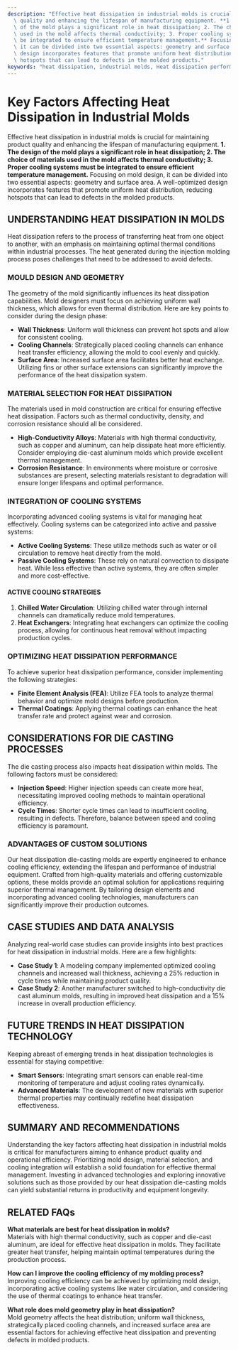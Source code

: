 ```yaml
---
description: "Effective heat dissipation in industrial molds is crucial for maintaining product\
  \ quality and enhancing the lifespan of manufacturing equipment. **1. The design\
  \ of the mold plays a significant role in heat dissipation; 2. The choice of materials\
  \ used in the mold affects thermal conductivity; 3. Proper cooling systems must\
  \ be integrated to ensure efficient temperature management.** Focusing on mold design,\
  \ it can be divided into two essential aspects: geometry and surface area. A well-optimized\
  \ design incorporates features that promote uniform heat distribution, reducing\
  \ hotspots that can lead to defects in the molded products."
keywords: "heat dissipation, industrial molds, Heat dissipation performance, Die casting process"
---
```

# Key Factors Affecting Heat Dissipation in Industrial Molds

Effective heat dissipation in industrial molds is crucial for maintaining product quality and enhancing the lifespan of manufacturing equipment. **1. The design of the mold plays a significant role in heat dissipation; 2. The choice of materials used in the mold affects thermal conductivity; 3. Proper cooling systems must be integrated to ensure efficient temperature management.** Focusing on mold design, it can be divided into two essential aspects: geometry and surface area. A well-optimized design incorporates features that promote uniform heat distribution, reducing hotspots that can lead to defects in the molded products.

## UNDERSTANDING HEAT DISSIPATION IN MOLDS

Heat dissipation refers to the process of transferring heat from one object to another, with an emphasis on maintaining optimal thermal conditions within industrial processes. The heat generated during the injection molding process poses challenges that need to be addressed to avoid defects. 

### MOULD DESIGN AND GEOMETRY

The geometry of the mold significantly influences its heat dissipation capabilities. Mold designers must focus on achieving uniform wall thickness, which allows for even thermal distribution. Here are key points to consider during the design phase:

- **Wall Thickness**: Uniform wall thickness can prevent hot spots and allow for consistent cooling.
- **Cooling Channels**: Strategically placed cooling channels can enhance heat transfer efficiency, allowing the mold to cool evenly and quickly.
- **Surface Area**: Increased surface area facilitates better heat exchange. Utilizing fins or other surface extensions can significantly improve the performance of the heat dissipation system.

### MATERIAL SELECTION FOR HEAT DISSIPATION

The materials used in mold construction are critical for ensuring effective heat dissipation. Factors such as thermal conductivity, density, and corrosion resistance should all be considered.

- **High-Conductivity Alloys**: Materials with high thermal conductivity, such as copper and aluminum, can help dissipate heat more efficiently. Consider employing die-cast aluminum molds which provide excellent thermal management.
- **Corrosion Resistance**: In environments where moisture or corrosive substances are present, selecting materials resistant to degradation will ensure longer lifespans and optimal performance.

### INTEGRATION OF COOLING SYSTEMS

Incorporating advanced cooling systems is vital for managing heat effectively. Cooling systems can be categorized into active and passive systems:

- **Active Cooling Systems**: These utilize methods such as water or oil circulation to remove heat directly from the mold.
- **Passive Cooling Systems**: These rely on natural convection to dissipate heat. While less effective than active systems, they are often simpler and more cost-effective.

#### ACTIVE COOLING STRATEGIES

1. **Chilled Water Circulation**: Utilizing chilled water through internal channels can dramatically reduce mold temperatures.
2. **Heat Exchangers**: Integrating heat exchangers can optimize the cooling process, allowing for continuous heat removal without impacting production cycles.

### OPTIMIZING HEAT DISSIPATION PERFORMANCE

To achieve superior heat dissipation performance, consider implementing the following strategies:

- **Finite Element Analysis (FEA)**: Utilize FEA tools to analyze thermal behavior and optimize mold designs before production.
- **Thermal Coatings**: Applying thermal coatings can enhance the heat transfer rate and protect against wear and corrosion.

## CONSIDERATIONS FOR DIE CASTING PROCESSES

The die casting process also impacts heat dissipation within molds. The following factors must be considered:

- **Injection Speed**: Higher injection speeds can create more heat, necessitating improved cooling methods to maintain operational efficiency.
- **Cycle Times**: Shorter cycle times can lead to insufficient cooling, resulting in defects. Therefore, balance between speed and cooling efficiency is paramount.

### ADVANTAGES OF CUSTOM SOLUTIONS

Our heat dissipation die-casting molds are expertly engineered to enhance cooling efficiency, extending the lifespan and performance of industrial equipment. Crafted from high-quality materials and offering customizable options, these molds provide an optimal solution for applications requiring superior thermal management. By tailoring design elements and incorporating advanced cooling technologies, manufacturers can significantly improve their production outcomes.

## CASE STUDIES AND DATA ANALYSIS

Analyzing real-world case studies can provide insights into best practices for heat dissipation in industrial molds. Here are a few highlights:

- **Case Study 1**: A modeling company implemented optimized cooling channels and increased wall thickness, achieving a 25% reduction in cycle times while maintaining product quality.
- **Case Study 2**: Another manufacturer switched to high-conductivity die cast aluminum molds, resulting in improved heat dissipation and a 15% increase in overall production efficiency.

## FUTURE TRENDS IN HEAT DISSIPATION TECHNOLOGY

Keeping abreast of emerging trends in heat dissipation technologies is essential for staying competitive:

- **Smart Sensors**: Integrating smart sensors can enable real-time monitoring of temperature and adjust cooling rates dynamically.
- **Advanced Materials**: The development of new materials with superior thermal properties may continually redefine heat dissipation effectiveness.

## SUMMARY AND RECOMMENDATIONS

Understanding the key factors affecting heat dissipation in industrial molds is critical for manufacturers aiming to enhance product quality and operational efficiency. Prioritizing mold design, material selection, and cooling integration will establish a solid foundation for effective thermal management. Investing in advanced technologies and exploring innovative solutions such as those provided by our heat dissipation die-casting molds can yield substantial returns in productivity and equipment longevity.

## RELATED FAQs

**What materials are best for heat dissipation in molds?**  
Materials with high thermal conductivity, such as copper and die-cast aluminum, are ideal for effective heat dissipation in molds. They facilitate greater heat transfer, helping maintain optimal temperatures during the production process.

**How can I improve the cooling efficiency of my molding process?**  
Improving cooling efficiency can be achieved by optimizing mold design, incorporating active cooling systems like water circulation, and considering the use of thermal coatings to enhance heat transfer.

**What role does mold geometry play in heat dissipation?**  
Mold geometry affects the heat distribution; uniform wall thickness, strategically placed cooling channels, and increased surface area are essential factors for achieving effective heat dissipation and preventing defects in molded products.

